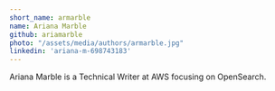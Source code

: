 ```yaml
---
short_name: armarble
name: Ariana Marble
github: ariamarble
photo: "/assets/media/authors/armarble.jpg"
linkedin: 'ariana-m-698743183'
---
```


Ariana Marble is a Technical Writer at AWS focusing on OpenSearch.
